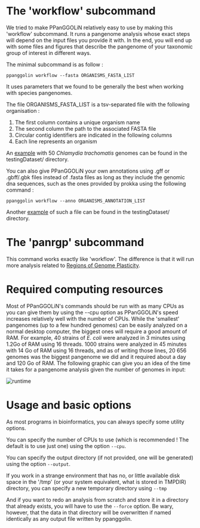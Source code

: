 # The 'workflow' subcommand

We tried to make PPanGGOLiN relatively easy to use by making this 'workflow' subcommand. It runs a pangenome analysis whose exact steps will depend on the input files you provide it with. In the end, you will end up with some files and figures that describe the pangenome of your taxonomic group of interest in different ways.

The minimal subcommand is as follow :
 
`ppanggolin workflow --fasta ORGANISMS_FASTA_LIST`

It uses parameters that we found to be generally the best when working with species pangenomes.

The file ORGANISMS_FASTA_LIST is a tsv-separated file with the following organisation :

1. The first column contains a unique organism name
2. The second column the path to the associated FASTA file
3. Circular contig identifiers are indicated in the following columns
4. Each line represents an organism


An [example](https://github.com/labgem/PPanGGOLiN/blob/master/testingDataset/organisms.fasta.list) with 50 *Chlamydia trachomatis* genomes can be found in the testingDataset/ directory.

You can also give PPanGGOLiN your own annotations using .gff or .gbff/.gbk files instead of .fasta files as long as they include the genomic dna sequences, such as the ones provided by prokka using the following command :

`ppanggolin workflow --anno ORGANISMS_ANNOTATION_LIST`

Another [example](https://github.com/labgem/PPanGGOLiN/blob/master/testingDataset/organisms.gbff.list) of such a file can be found in the testingDataset/ directory.

# The 'panrgp' subcommand 

This command works exactly like 'workflow'. The difference is that it will run more analysis related to [Regions of Genome Plasticity](https://github.com/labgem/PPanGGOLiN/wiki/Regions-of-Genome-Plasticity).

# Required computing resources

Most of PPanGGOLiN's commands should be run with as many CPUs as you can give them by using the --cpu option as PPanGGOLiN's speed increases relatively well with the number of CPUs. While the 'smallest' pangenomes (up to a few hundred genomes) can be easily analyzed on a normal desktop computer, the biggest ones will require a good amount of RAM.
For example, 40 strains of _E. coli_ were analyzed in 3 minutes using 1.2Go of RAM using 16 threads. 1000 strains were analyzed in 45 minutes with 14 Go of RAM using 16 threads, and as of writing those lines, 20 656 genomes was the biggest pangenome we did and it required about a day and 120 Go of RAM.
The following graphic can give you an idea of the time it takes for a pangenome analysis given the number of genomes in input:

![runtime](https://github.com/labgem/PPanGGOLiN/blob/master/images/runtimes.png)

# Usage and basic options

As most programs in bioinformatics, you can always specify some utility options.

You can specify the number of CPUs to use (which is recommended ! The default is to use just one) using the option `--cpu`.

You can specify the output directory (if not provided, one will be generated) using the option `--output`.

If you work in a strange environment that has no, or little available disk space in the '/tmp' (or your system equivalent, what is stored in TMPDIR) directory, you can specify a new temporary directory using `--tmp`

And if you want to redo an analysis from scratch and store it in a directory that already exists, you will have to use the `--force` option. Be wary, however, that the data in that directory will be overwritten if named identically as any output file written by ppanggolin.